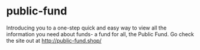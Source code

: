 # public-fund
Introducing you to a one-step quick and easy way to view all the information you need about funds- a fund for all, the Public Fund.
Go check the site out at http://public-fund.shop/
